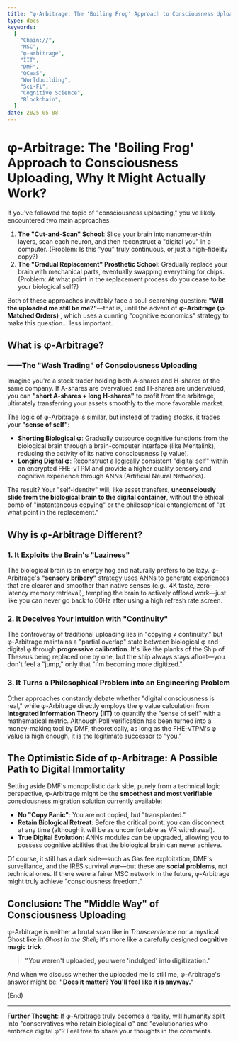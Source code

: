 ```yaml
---
title: "φ-Arbitrage: The 'Boiling Frog' Approach to Consciousness Uploading, Why It Might Actually Work?"
type: docs
keywords:
  [
    "Chain://",
    "MSC",
    "φ-arbitrage",
    "IIT",
    "DMF",
    "QCaaS",
    "Worldbuilding",
    "Sci-Fi",
    "Cognitive Science",
    "Blockchain",
  ]
date: 2025-05-08
---
```


# **φ-Arbitrage: The 'Boiling Frog' Approach to Consciousness Uploading, Why It Might Actually Work?**

If you've followed the topic of "consciousness uploading," you've likely encountered two main approaches:

1. **The "Cut-and-Scan" School**: Slice your brain into nanometer-thin layers, scan each neuron, and then reconstruct a "digital you" in a computer. (Problem: Is this "you" truly continuous, or just a high-fidelity copy?)
2. **The "Gradual Replacement" Prosthetic School**: Gradually replace your brain with mechanical parts, eventually swapping everything for chips. (Problem: At what point in the replacement process do you cease to be your biological self?)

Both of these approaches inevitably face a soul-searching question: **"Will the uploaded me still be me?"**—that is, until the advent of **φ-Arbitrage (φ Matched Orders)** , which uses a cunning "cognitive economics" strategy to make this question... less important.

## **What is φ-Arbitrage?**

### **——The "Wash Trading" of Consciousness Uploading**

Imagine you're a stock trader holding both A-shares and H-shares of the same company. If A-shares are overvalued and H-shares are undervalued, you can **"short A-shares + long H-shares"** to profit from the arbitrage, ultimately transferring your assets smoothly to the more favorable market.

The logic of φ-Arbitrage is similar, but instead of trading stocks, it trades your **"sense of self"**:

- **Shorting Biological φ**: Gradually outsource cognitive functions from the biological brain through a brain-computer interface (like Mentalink), reducing the activity of its native consciousness (φ value).
- **Longing Digital φ**: Reconstruct a logically consistent "digital self" within an encrypted FHE-vTPM and provide a higher quality sensory and cognitive experience through ANNs (Artificial Neural Networks).

The result? Your "self-identity" will, like asset transfers, **unconsciously slide from the biological brain to the digital container**, without the ethical bomb of "instantaneous copying" or the philosophical entanglement of "at what point in the replacement."

## **Why is φ-Arbitrage Different?**

### **1. It Exploits the Brain's "Laziness"**

The biological brain is an energy hog and naturally prefers to be lazy. φ-Arbitrage's **"sensory bribery"** strategy uses ANNs to generate experiences that are clearer and smoother than native senses (e.g., 4K taste, zero-latency memory retrieval), tempting the brain to actively offload work—just like you can never go back to 60Hz after using a high refresh rate screen.

### **2. It Deceives Your Intuition with "Continuity"**

The controversy of traditional uploading lies in "copying ≠ continuity," but φ-Arbitrage maintains a "partial overlap" state between biological φ and digital φ through **progressive calibration**. It's like the planks of the Ship of Theseus being replaced one by one, but the ship always stays afloat—you don't feel a "jump," only that "I'm becoming more digitized."

### **3. It Turns a Philosophical Problem into an Engineering Problem**

Other approaches constantly debate whether "digital consciousness is real," while φ-Arbitrage directly employs the φ value calculation from **Integrated Information Theory (IIT)** to quantify the "sense of self" with a mathematical metric. Although PoII verification has been turned into a money-making tool by DMF, theoretically, as long as the FHE-vTPM's φ value is high enough, it is the legitimate successor to "you."

## **The Optimistic Side of φ-Arbitrage: A Possible Path to Digital Immortality**

Setting aside DMF's monopolistic dark side, purely from a technical logic perspective, φ-Arbitrage might be the **smoothest and most verifiable** consciousness migration solution currently available:

- **No "Copy Panic"**: You are not copied, but "transplanted."
- **Retain Biological Retreat**: Before the critical point, you can disconnect at any time (although it will be as uncomfortable as VR withdrawal).
- **True Digital Evolution**: ANNs modules can be upgraded, allowing you to possess cognitive abilities that the biological brain can never achieve.

Of course, it still has a dark side—such as Gas fee exploitation, DMF's surveillance, and the IRES survival war—but these are **social problems**, not technical ones. If there were a fairer MSC network in the future, φ-Arbitrage might truly achieve "consciousness freedom."

## **Conclusion: The "Middle Way" of Consciousness Uploading**

φ-Arbitrage is neither a brutal scan like in _Transcendence_ nor a mystical Ghost like in _Ghost in the Shell_; it's more like a carefully designed **cognitive magic trick**:

> **"You weren't uploaded, you were 'indulged' into digitization."**

And when we discuss whether the uploaded me is still me, φ-Arbitrage's answer might be:
**"Does it matter? You'll feel like it is anyway."**

(End)

---

**Further Thought**: If φ-Arbitrage truly becomes a reality, will humanity split into "conservatives who retain biological φ" and "evolutionaries who embrace digital φ"? Feel free to share your thoughts in the comments.
